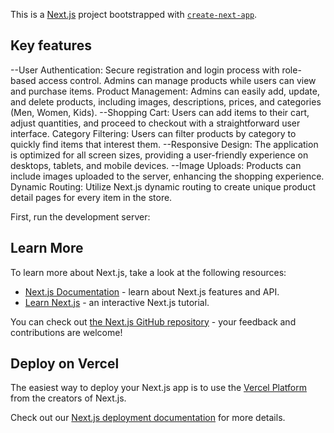 This is a [Next.js](https://nextjs.org/) project bootstrapped with [`create-next-app`](https://github.com/vercel/next.js/tree/canary/packages/create-next-app).

## Key features

--User Authentication: 
Secure registration and login process with role-based access control. Admins can manage products while users can view and purchase items.
Product Management: Admins can easily add, update, and delete products, including images, descriptions, prices, and categories (Men, Women, Kids).
--Shopping Cart: 
Users can add items to their cart, adjust quantities, and proceed to checkout with a straightforward user interface.
Category Filtering: 
Users can filter products by category to quickly find items that interest them.
--Responsive Design: 
The application is optimized for all screen sizes, providing a user-friendly experience on desktops, tablets, and mobile devices.
--Image Uploads:
Products can include images uploaded to the server, enhancing the shopping experience.
Dynamic Routing: Utilize Next.js dynamic routing to create unique product detail pages for every item in the store.

First, run the development server:





## Learn More

To learn more about Next.js, take a look at the following resources:

- [Next.js Documentation](https://nextjs.org/docs) - learn about Next.js features and API.
- [Learn Next.js](https://nextjs.org/learn) - an interactive Next.js tutorial.

You can check out [the Next.js GitHub repository](https://github.com/vercel/next.js/) - your feedback and contributions are welcome!

## Deploy on Vercel

The easiest way to deploy your Next.js app is to use the [Vercel Platform](https://vercel.com/new?utm_medium=default-template&filter=next.js&utm_source=create-next-app&utm_campaign=create-next-app-readme) from the creators of Next.js.

Check out our [Next.js deployment documentation](https://nextjs.org/docs/deployment) for more details.
